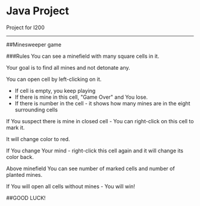 # Java Project
Project for I200
***
##Minesweeper game

###Rules
You can see a minefield with many square cells in it.

Your goal is to find all mines and not detonate any.

You can open cell by left-clicking on it.
* If cell is empty, you keep playing
* If there is mine in this cell, "Game Over" and You lose.
* If there is number in the cell - it shows how many mines are in the eight surrounding cells

If You suspect there is mine in closed cell - You can right-click on this cell to mark it. 

It will change color to red.

If You change Your mind - right-click this cell again and it will change its color back.

Above minefield You can see number of marked cells and number of planted mines.

If You will open all cells without mines - You will win!

##GOOD LUCK!
